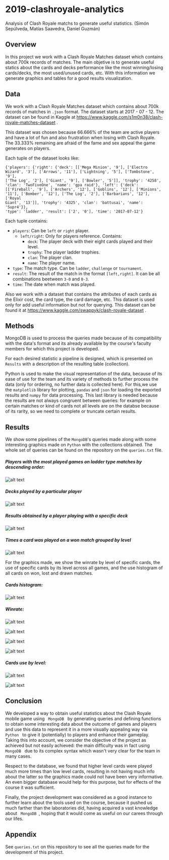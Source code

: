 # 2019-clashroyale-analytics
Analysis of Clash Royale matchs to generate useful statistics. (Simón Sepúlveda, Matías Saavedra, Daniel Guzmán)


## Overview


In this project we work with a Clash Royale Matches dataset which contains about 700k records of matches. The main objetive is to generate useful statics about the cards and decks performance like the most winning/losing cards/decks, the most used/unused cards, etc. With this information we generate graphics and tables for a good results visualization. 


## Data

We work with a Clash Royale Matches dataset which contains about 700k records of matches in <code>.json</code> format. The dataset starts at 2017 - 07 - 12. The dataset can be found in Kaggle at <url> https://www.kaggle.com/s1m0n38/clash-royale-matches-dataset </url> .

This dataset was chosen because 66.666% of the team are active players and have a lot of fun and also frustration when losing with Clash Royale. The 33.333% remaining are afraid of the fame and sex appeal the game generates on players.

Each tuple of the dataset looks like:

<code>{'players': {'right': {'deck': [['Mega Minion', '9'], ['Electro Wizard', '3'], ['Arrows', '11'], ['Lightning', '5'], ['Tombstone', '9'], ['The Log', '2'], ['Giant', '9'], ['Bowler', '5']], 'trophy': '4258', 'clan': 'TwoFiveOne', 'name': 'gpa raid'}, 'left': {'deck': [['Fireball', '9'], ['Archers', '12'], ['Goblins', '12'], ['Minions', '11'], ['Bomber', '12'], ['The Log', '2'], ['Barbarians', '12'], ['Royal Giant', '13']], 'trophy': '4325', 'clan': 'battusai', 'name': 'Supr4'}}, 'type': 'ladder', 'result': ['2', '0'], 'time': '2017-07-12'}</code>

Each tuple contains:
- `players`: Can be `left` or `right` player.
  - `left/right`: Only for players reference. Contains:
    - `deck`: The player deck with their eight cards played and their level.
    - `trophy`: The player ladder trophies. 
    - `clan`: The player clan.
    - `name`: The player name.
- `type`: The match type. Can be `ladder`, `challenge` or `tournament`.
- `result`: The result of the match in the format `[left,right]`. It can be all combinations beetween `3-0` and `0-3`.
- `time`: The date when match was played.

Also we work with a dataset that contains the attributes of each cards as the Elixir cost, the card type, the card damage, etc. This dataset is used only for add useful information but not for querying. This dataset can be found it at <url>https://www.kaggle.com/swappyk/clash-royale-dataset</url> .


## Methods

MongoDB is used to process the queries made because of its compatibility with the data's format and its already available by the course's faculty members for which this project is developed. 

For each desired statistic a pipeline is designed, which is presented on `Results` with a description of the resulting table (collection).

Python is used to make the visual representation of the data, because of its ease of use for the team and its variety of methods to further process the data (only for ordering, no further data is collected here). For this,we use the <code>matplotlib</code> library  for plotting, <code>pandas</code> and <code>json</code> for loading the exported results and <code>numpy</code> for data processing. This last library is needed because the results are not always congruent between queries: for example on certain matches or kind of cards not all levels are on the databse because of its rarity, so we need to complete or truncate certain results.


## Results

We show some pipelines of the <code>MongoDB</code>'s queries made along with some interesting graphics made on <code>Python</code> with the collections obtained. The whole set of queries can be found on the repository on the `queries.txt` file.

##### Players with the most played games on ladder type matches by descending order:
![alt text](https://github.com/simaiden/2019-clashroyale-analytics/blob/master/figuras/MasPartidas.png)

##### Decks played by a particular player
![alt text](https://github.com/simaiden/2019-clashroyale-analytics/blob/master/figuras/MazosJugador.png)


##### Results obtained by a player playing with a specific deck
![alt text](https://github.com/simaiden/2019-clashroyale-analytics/blob/master/figuras/ResultadosJugador.png)


##### Times a card was played on a won match grouped by level
![alt text](https://github.com/simaiden/2019-clashroyale-analytics/blob/master/figuras/WinPorCarta.png)


For the graphics made, we show the winrate by level of specific cards, the use of specific cards by its level across all games, and the use histogram of all cards on won, lost and drawn matches.

##### Cards histogram:

![alt text](https://github.com/simaiden/2019-clashroyale-analytics/blob/master/figuras/all_played_cards.png)


##### Winrate:

![alt text](https://github.com/simaiden/2019-clashroyale-analytics/blob/master/figuras/knight_bars.png)

![alt text](https://github.com/simaiden/2019-clashroyale-analytics/blob/master/figuras/thelog_bars.png)

![alt text](https://github.com/simaiden/2019-clashroyale-analytics/blob/master/figuras/zap_bars.png)

![alt text](https://github.com/simaiden/2019-clashroyale-analytics/blob/master/figuras/fireball_bars.png)


##### Cards use by level:

![alt text](https://github.com/simaiden/2019-clashroyale-analytics/blob/master/figuras/thelog.png)

![alt text](https://github.com/simaiden/2019-clashroyale-analytics/blob/master/figuras/knight.png)


## Conclusion

We developed a way to obtain useful statistics about the Clash Royale mobile game using <code> MongoDB </code> by generating queries and defining functions to obtain some interesting data about the outcome of games and players and use this data to represent it in a more visually appealing way via <code> Python </code> to give it (potentially) to players and enhance their gameplay. Taking this into account, we consider the objective of the project as achieved but not easily achieved: the main difficulty was in fact using <code> MongoDB </code> due to its complex syntax which wasn't very clear for the team in many cases.

Respect to the database, we found that higher level cards were played much more times than low level cards, resulting in not having much info about the latter so the graphics made could not have been very informative. An even bigger database would help for this purpose, but for effects of the course it was sufficient.

Finally, the project development was considered as a good instance to further learn about the tools used on the course, because it pushed us much farther than the laboratories did, having acquired a vast knowledge about <code> MongoDB </code>, hoping that it would come as useful on our carees through our lifes. 

## Appendix

See `queries.txt` on this repository to see all the queries made for the development of this project.
